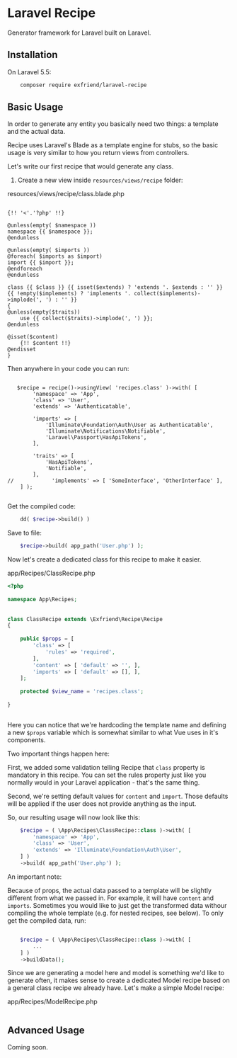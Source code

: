 # Laravel Recipe
Generator framework for Laravel built on Laravel.

## Installation

On Laravel 5.5:

```bash
    composer require exfriend/laravel-recipe
```

## Basic Usage

In order to generate any entity you basically need two things: a template and the actual data.

Recipe uses Laravel's Blade as a template engine for stubs, so
the basic usage is very similar to how you return views from controllers.

Let's write our first recipe that would generate any class.
 
1. Create a new view inside `resources/views/recipe` folder:

resources/views/recipe/class.blade.php
```blade

{!! '<'.'?php' !!}

@unless(empty( $namespace ))
namespace {{ $namespace }};
@endunless

@unless(empty( $imports ))
@foreach( $imports as $import)
import {{ $import }};
@endforeach
@endunless

class {{ $class }} {{ isset($extends) ? 'extends '. $extends : '' }} {{ !empty($implements) ? 'implements '. collect($implements)->implode(', ') : '' }}
{
@unless(empty($traits))
    use {{ collect($traits)->implode(', ') }};
@endunless

@isset($content)
    {!! $content !!}
@endisset
}

```

Then anywhere in your code you can run:

```blade
 
   $recipe = recipe()->usingView( 'recipes.class' )->with( [
        'namespace' => 'App',
        'class' => 'User',
        'extends' => 'Authenticatable',

        'imports' => [
            'Illuminate\Foundation\Auth\User as Authenticatable',
            'Illuminate\Notifications\Notifiable',
            'Laravel\Passport\HasApiTokens',
        ],

        'traits' => [
            'HasApiTokens',
            'Notifiable',
        ],
//            'implements' => [ 'SomeInterface', 'OtherInterface' ],
    ] );
    
```

Get the compiled code:

```php
    dd( $recipe->build() )
```

Save to file:

```php
    $recipe->build( app_path('User.php') );
```

Now let's create a dedicated class for this recipe to make it easier.

app/Recipes/ClassRecipe.php
```php
<?php
 
namespace App\Recipes;
 
 
class ClassRecipe extends \Exfriend\Recipe\Recipe
{
    
    public $props = [
        'class' => [
            'rules' => 'required',
        ],
        'content' => [ 'default' => '', ],
        'imports' => [ 'default' => [], ],
    ];
 
    protected $view_name = 'recipes.class';
     
}
 
```

Here you can notice that we're hardcoding the template name and defining a new `$props` variable which is somewhat similar to what Vue uses in it's components.

Two important things happen here: 

First, we added some validation telling Recipe that `class` property is mandatory in this recipe. You can set the rules property just like you normally would in your Laravel application - that's the same thing.

Second, we're setting default values for `content` and `import`. Those defaults will be applied if the user does not provide anything as the input.

So, our resulting usage will now look like this:

```php
    $recipe = ( \App\Recipes\ClassRecipe::class )->with( [
        'namespace' => 'App',
        'class' => 'User',
        'extends' => 'Illuminate\Foundation\Auth\User',
    ] )
    ->build( app_path('User.php') );
```

An important note: 

Because of props, the actual data passed to a template will be slightly different from what we passed in. For example, it will have `content` and `imports`.
Sometimes you would like to just get the transformed data withour compiling the whole template (e.g. for nested recipes, see below).
To only get the compiled data, run:

```php

    $recipe = ( \App\Recipes\ClassRecipe::class )->with( [
        ...
    ] )
    ->buildData();
```

Since we are generating a model here and model is something we'd like to generate often, it makes sense to create a dedicated Model recipe based on a general class recipe we already have.
Let's make a simple Model recipe:

app/Recipes/ModelRecipe.php
```php

```


## Advanced Usage

Coming soon.